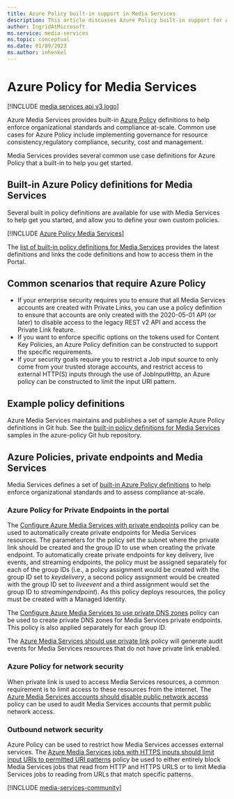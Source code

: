 ```yaml
---
title: Azure Policy built-in support in Media Services
description: This article discusses Azure Policy built-in support for Azure Media Services scenarios.
author: IngridAtMicrosoft
ms.service: media-services
ms.topic: conceptual
ms.date: 01/09/2023
ms.author: inhenkel
---
```


# Azure Policy for Media Services

[!INCLUDE [media services api v3 logo](./includes/v3-hr.md)]

Azure Media Services provides built-in [Azure Policy](/azure/governance/policy/overview) definitions to help enforce organizational standards and compliance at-scale.
Common use cases for Azure Policy include implementing governance for resource consistency,regulatory compliance, security, cost and management.

Media Services provides several common use case definitions for Azure Policy that a built-in to help you get started.

## Built-in Azure Policy definitions for Media Services

Several built in policy definitions are available for use with Media Services to help get you started, and allow you to define your own custom policies.

[!INCLUDE [Azure Policy Media Services](./includes/policies-media-services.md)]

The [list of built-in policy definitions for Media Services](/azure/governance/policy/samples/built-in-policies#media-services) provides the latest definitions and links the code definitions and how to access them in the Portal.

## Common scenarios that require Azure Policy

* If your enterprise security requires you to ensure that all Media Services accounts are created with Private Links, you can use a policy definition to ensure that accounts are only created with the 2020-05-01 API (or later) to disable access to the legacy REST v2 API and access the Private Link feature.
* If you want to enforce specific options on the tokens used for Content Key Policies, an Azure Policy definition can be constructed to support the specific requirements.
* If your security goals require you to restrict a Job input source to only come from your trusted storage accounts, and restrict access to external HTTP(S) inputs through the use of JobInputHttp, an Azure policy can be constructed to limit the input URI pattern.

## Example policy definitions

Azure Media Services maintains and publishes a set of sample Azure Policy definitions in Git hub.
See the [built-in policy definitions for Media Services](https://github.com/Azure/azure-policy/tree/master/built-in-policies/policyDefinitions/Media%20Services) samples in the azure-policy Git hub repository.

## Azure Policies, private endpoints and Media Services

Media Services defines a set of [built-in Azure Policy definitions](/azure/governance/policy/samples/built-in-policies#media-services) to help enforce organizational standards and to assess compliance at-scale.

### Azure Policy for Private Endpoints in the portal

The [Configure Azure Media Services with private endpoints](https://ms.portal.azure.com/#blade/Microsoft_Azure_Policy/PolicyDetailBlade/definitionId/%2Fproviders%2FMicrosoft.Authorization%2FpolicyDefinitions%2Fc5632066-946d-4766-9544-cd79bcc1286e) policy can be used to automatically create private endpoints for Media Services resources. The parameters for the policy set the subnet where the private link should be created and the group ID to use when creating the private endpoint. To automatically create private endpoints for key delivery, live events, and streaming endpoints, the policy must be assigned separately for each of the group IDs (i.e., a policy assignment would be created with the group ID set to *keydelivery*, a second policy assignment would be created with the group ID set to *liveevent* and a third assignment would set the group ID to *streamingendpoint*). As this policy deploys resources, the policy must be created with a Managed Identity.

The [Configure Azure Media Services to use private DNS zones](https://ms.portal.azure.com/#blade/Microsoft_Azure_Policy/PolicyDetailBlade/definitionId/%2Fproviders%2FMicrosoft.Authorization%2FpolicyDefinitions%2Fb4a7f6c1-585e-4177-ad5b-c2c93f4bb991) policy can be used to create private DNS zones for Media Services private endpoints. This policy is also applied separately for each group ID.

The [Azure Media Services should use private link](https://ms.portal.azure.com/#blade/Microsoft_Azure_Policy/PolicyDetailBlade/definitionId/%2Fproviders%2FMicrosoft.Authorization%2FpolicyDefinitions%2F4a591bf5-918e-4a5f-8dad-841863140d61) policy will generate audit events for Media Services resources that do not have private link enabled.

### Azure Policy for network security

When private link is used to access Media Services resources, a common requirement is to limit access to these resources from the internet. The [Azure Media Services accounts should disable public network access](https://ms.portal.azure.com/#blade/Microsoft_Azure_Policy/PolicyDetailBlade/definitionId/%2Fproviders%2FMicrosoft.Authorization%2FpolicyDefinitions%2F8bfe3603-0888-404a-87ff-5c1b6b4cc5e3) policy can be used to audit Media Services accounts that permit public network access.

### Outbound network security

Azure Policy can be used to restrict how Media Services accesses external services. The [Azure Media Services jobs with HTTPS inputs should limit input URIs to permitted URI patterns](https://ms.portal.azure.com/#blade/Microsoft_Azure_Policy/PolicyDetailBlade/definitionId/%2Fproviders%2FMicrosoft.Authorization%2FpolicyDefinitions%2Fe9914afe-31cd-4b8a-92fa-c887f847d477) policy be used to either entirely block Media Services jobs that read from HTTP and HTTPS URLS or to limit Media Services jobs to reading from URLs that match specific patterns.

[!INCLUDE [media-services-community](includes/media-services-community.md)]
